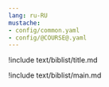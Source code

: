 ```yaml
---
lang: ru-RU
mustache:
- config/common.yaml
- config/@COURSE@.yaml
---
```


!include text/biblist/title.md

!include text/biblist/main.md



